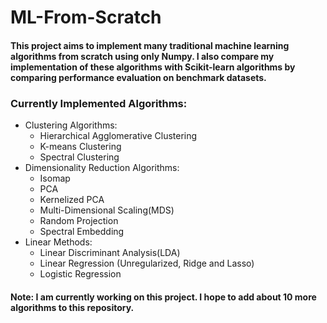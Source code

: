 # ML-From-Scratch

#### This project aims to implement many traditional machine learning algorithms from scratch using only Numpy. I also compare my implementation of these algorithms with Scikit-learn algorithms by comparing performance evaluation on benchmark datasets.

### Currently Implemented Algorithms:
+ Clustering Algorithms:
  - Hierarchical Agglomerative Clustering
  - K-means Clustering
  - Spectral Clustering
+ Dimensionality Reduction Algorithms:
  - Isomap
  - PCA
  - Kernelized PCA
  - Multi-Dimensional Scaling(MDS)
  - Random Projection
  - Spectral Embedding
+ Linear Methods:
  - Linear Discriminant Analysis(LDA)
  - Linear Regression (Unregularized, Ridge and Lasso)
  - Logistic Regression



#### Note: I am currently working on this project. I hope to add about 10 more algorithms to this repository.
